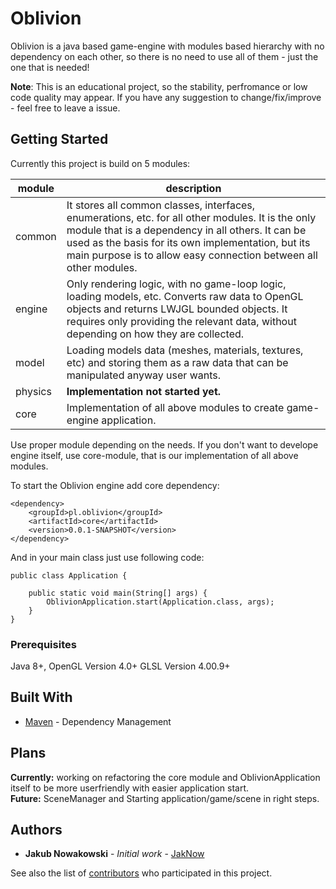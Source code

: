 # Oblivion

Oblivion is a java based game-engine with modules based hierarchy with no dependency on each other, so there is no need to use all of them - just the one that is needed!  

**Note**: This is an educational project, so the stability, perfromance or low code quality may appear. If you have any suggestion to change/fix/improve - feel free to leave a issue.

## Getting Started

Currently this project is build on 5 modules:

| module  	| description                                                                                                                                                                                                                                                                         	|
|---------	|-------------------------------------------------------------------------------------------------------------------------------------------------------------------------------------------------------------------------------------------------------------------------------------	|
| common  	| It stores all common classes, interfaces, enumerations, etc. for all other modules. It is the only module that is a dependency in all others.   It can be used as the basis for its own implementation, but its main purpose is to allow easy connection between all other modules. 	|
| engine  	| Only rendering logic, with no game-loop logic, loading models, etc. Converts raw data to OpenGL objects and returns LWJGL bounded objects. It requires only providing the relevant data, without depending on how they are collected.                                               	|
| model   	| Loading models data (meshes, materials, textures, etc) and storing them as a raw data that can be manipulated anyway user wants.                                                                                                                                                    	|
| physics 	| **Implementation not started yet.**                                                                                                                                                                                                                                                 	|
| core    	| Implementation of all above modules to create game-engine application.                                                                                                                                                                                                              	|

Use proper module depending on the needs. If you don't want to develope engine itself, use core-module, that is our implementation of all above modules.

To start the Oblivion engine add core dependency:
```
<dependency>
    <groupId>pl.oblivion</groupId>
    <artifactId>core</artifactId>
    <version>0.0.1-SNAPSHOT</version>
</dependency>
```
And in your main class just use following code:
```
public class Application {

    public static void main(String[] args) {
        OblivionApplication.start(Application.class, args);
    }
}
```


### Prerequisites

Java 8+,
OpenGL Version 4.0+
GLSL Version	4.00.9+


## Built With

* [Maven](https://maven.apache.org/) - Dependency Management


## Plans
**Currently:** working on refactoring the core module and OblivionApplication itself to be more userfriendly with easier application start.  
**Future:** SceneManager and Starting application/game/scene in right steps.

## Authors

* **Jakub Nowakowski** - *Initial work* - [JakNow](https://github.com/JakNow/oblivion)

See also the list of [contributors](https://github.com/JakNow/oblivion/graphs/contributors) who participated in this project.
